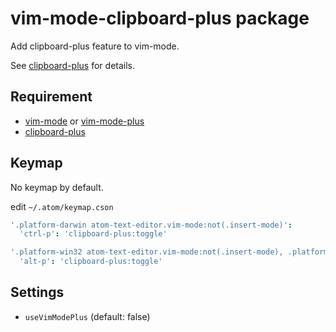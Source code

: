 # vim-mode-clipboard-plus package

Add clipboard-plus feature to vim-mode.

See [clipboard-plus](https://atom.io/packages/clipboard-plus) for details.

## Requirement

* [vim-mode](https://atom.io/packages/vim-mode) or [vim-mode-plus](https://atom.io/packages/vim-mode-plus)
* [clipboard-plus](https://atom.io/packages/clipboard-plus)

## Keymap

No keymap by default.

edit `~/.atom/keymap.cson`

```coffeescript
'.platform-darwin atom-text-editor.vim-mode:not(.insert-mode)':
  'ctrl-p': 'clipboard-plus:toggle'

'.platform-win32 atom-text-editor.vim-mode:not(.insert-mode), .platform-linux atom-text-editor.vim-mode:not(.insert-mode)':
  'alt-p': 'clipboard-plus:toggle'
```

## Settings

* `useVimModePlus` (default: false)
